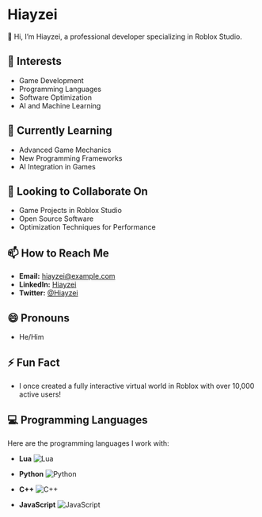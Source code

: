 # Hiayzei

👋 Hi, I’m Hiayzei, a professional developer specializing in Roblox Studio.

## 👀 Interests
- Game Development
- Programming Languages
- Software Optimization
- AI and Machine Learning

## 🌱 Currently Learning
- Advanced Game Mechanics
- New Programming Frameworks
- AI Integration in Games

## 💞️ Looking to Collaborate On
- Game Projects in Roblox Studio
- Open Source Software
- Optimization Techniques for Performance

## 📫 How to Reach Me
- **Email:** hiayzei@example.com
- **LinkedIn:** [Hiayzei](https://www.linkedin.com/in/hiayzei)
- **Twitter:** [@Hiayzei](https://twitter.com/Hiayzei)

## 😄 Pronouns
- He/Him

## ⚡ Fun Fact
- I once created a fully interactive virtual world in Roblox with over 10,000 active users!

## 💻 Programming Languages

Here are the programming languages I work with:

- **Lua**
  ![Lua](https://img.shields.io/badge/Lua-2C2D72?logo=lua&logoColor=white&style=flat-square)

- **Python**
  ![Python](https://img.shields.io/badge/Python-3776AB?logo=python&logoColor=white&style=flat-square)

- **C++**
  ![C++](https://img.shields.io/badge/C%2B%2B-F34B7F?logo=cplusplus&logoColor=white&style=flat-square)

- **JavaScript**
  ![JavaScript](https://img.shields.io/badge/JavaScript-F7DF1E?logo=javascript&logoColor=black&style=flat-square)
